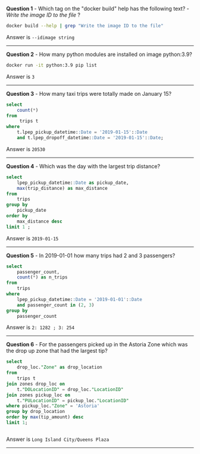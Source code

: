 **Question 1** - Which tag on the "docker build" help has the following text? - *Write the image ID to the file* ?  

```bash
docker build --help | grep "Write the image ID to the file"
```

Answer is `--idimage string`

---


**Question 2** - How many python modules are installed on image python:3.9?

```bash
docker run -it python:3.9 pip list
```
Answer is `3`

---

**Question 3** - How many taxi trips were totally made on January 15?
```sql
select
	count(*)
from
	 trips t
where
	t.lpep_pickup_datetime::Date = '2019-01-15'::Date
	and t.lpep_dropoff_datetime::Date = '2019-01-15'::Date;
```
Answer is `20530`

---

**Question 4** - Which was the day with the largest trip distance?
```sql
select
	lpep_pickup_datetime::Date as pickup_date,
	max(trip_distance) as max_distance
from
	trips
group by
	pickup_date
order by
	max_distance desc
limit 1 ;
```
Answer is `2019-01-15`

---

**Question 5** - In 2019-01-01 how many trips had 2 and 3 passengers?
```sql
select
	passenger_count,
	count(*) as n_trips
from
	trips
where
	lpep_pickup_datetime::Date = '2019-01-01'::Date
	and passenger_count in (2, 3)
group by
	passenger_count
```
Answer is `2: 1282 ; 3: 254`

---

**Question 6** - For the passengers picked up in the Astoria Zone which was the drop up zone that had the largest tip?
```sql
select
	drop_loc."Zone" as drop_location
from
	trips t
join zones drop_loc on
	t."DOLocationID" = drop_loc."LocationID"
join zones pickup_loc on
	t."PULocationID" = pickup_loc."LocationID"
where pickup_loc."Zone" = 'Astoria'
group by drop_location
order by max(tip_amount) desc
limit 1;



```

Answer is `Long Island City/Queens Plaza`

---